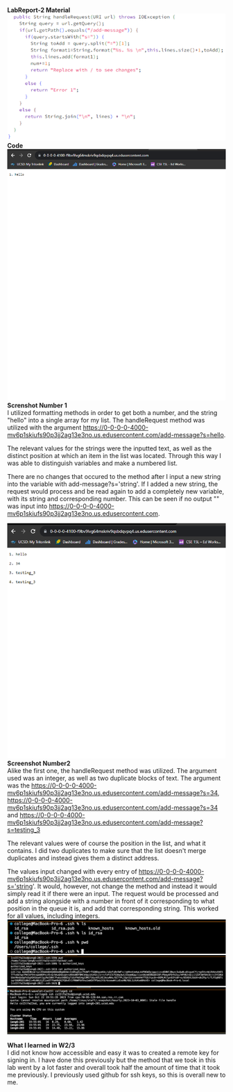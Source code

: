 **LabReport-2 Material**  
![Image](geag.PNG)  
**Code**  
![Image](Picture1.PNG)  
**Screnshot Number 1**  
I utilized formatting methods in order to get both a number, and the string "hello" into a single array for my list. The handleRequest method was utilized with the argument https://0-0-0-0-4000-mv6p1skiufs90p3jj2ag13e3no.us.edusercontent.com/add-message?s=hello.

The relevant values for the strings were the inputted text, as well as the distinct position at which an item in the list was located. Through this way I was able to distinguish variables and make a numbered list.  

There are no changes that occured to the method after I input a new string into the variable with add-message?s='string'. If I added a new string, the request would process and be read again to add a completely new variable, with its string and corresponding number. This can be seen if no output "" was input into https://0-0-0-0-4000-mv6p1skiufs90p3jj2ag13e3no.us.edusercontent.com.  

![Image](Picture2.PNG)  
**Screenshot Number2**  
Alike the first one, the handleRequest method was utilized. The argument used was an integer, as well as two duplicate blocks of text. The argument was the https://0-0-0-0-4000-mv6p1skiufs90p3jj2ag13e3no.us.edusercontent.com/add-message?s=34, https://0-0-0-0-4000-mv6p1skiufs90p3jj2ag13e3no.us.edusercontent.com/add-message?s=34 and https://0-0-0-0-4000-mv6p1skiufs90p3jj2ag13e3no.us.edusercontent.com/add-message?s=testing_3  

The relevant values were of course the position in the list, and what it contains. I did two duplicates to make sure that the list doesn't merge duplicates and instead gives them a distinct address.  

The values input changed with every entry of https://0-0-0-0-4000-mv6p1skiufs90p3jj2ag13e3no.us.edusercontent.com/add-message?s='string'. It would, however, not change the method and instead it would simply read it if there were an input. The request would be processed and add a string alongside with a number in front of it corresponding to what position in the queue it is, and add that corresponding string. This worked for all values, including integers.  
![Image](PrivateKeyComp.png)  
![Image](PublicKeyssh.png)  
![Image](signin.png)  

**What I learned in W2/3**  
I did not know how accessible and easy it was to created a remote key for signing in. I have done this previously but the method that we took in this lab went by a lot faster and overall took half the amount of time that it took me previously. I previously used github for ssh keys, so this is overall new to me.
